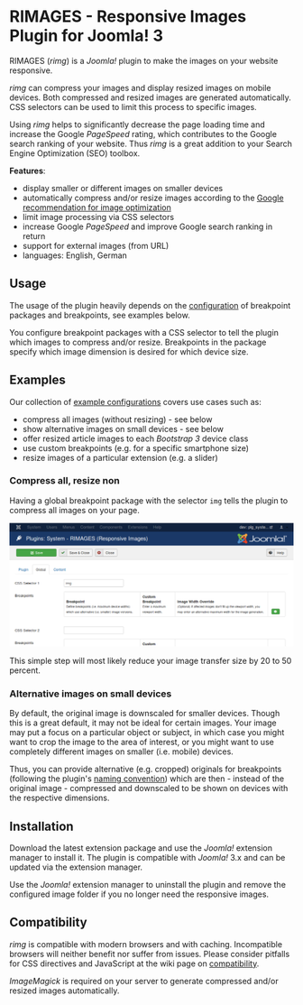# RIMAGES - Responsive Images Plugin for Joomla! 3

RIMAGES (*rimg*) is a *Joomla!* plugin to make the images on your website responsive.

*rimg* can compress your images and display resized images on mobile devices.
Both compressed and resized images are generated automatically.
CSS selectors can be used to limit this process to specific images.

Using *rimg* helps to significantly decrease the page loading time and increase the Google *PageSpeed* rating, which contributes to the Google search ranking of your website.
Thus *rimg* is a great addition to your Search Engine Optimization (SEO) toolbox.

**Features**:

* display smaller or different images on smaller devices
* automatically compress and/or resize images according to the [Google recommendation for image optimization](https://developers.google.com/speed/docs/insights/OptimizeImages)
* limit image processing via CSS selectors
* increase Google *PageSpeed* and improve Google search ranking in return
* support for external images (from URL)
* languages: English, German

## Usage

The usage of the plugin heavily depends on the [configuration](https://github.com/sebschlicht/plg_system_rimages/wiki/Configuration) of breakpoint packages and breakpoints, see examples below.

You configure breakpoint packages with a CSS selector to tell the plugin which images to compress and/or resize.
Breakpoints in the package specify which image dimension is desired for which device size.

## Examples

Our collection of [example configurations](https://github.com/sebschlicht/plg_system_rimages/wiki/examples) covers use cases such as:

* compress all images (without resizing) - see below
* show alternative images on small devices - see below
* offer resized article images to each *Bootstrap 3* device class
* use custom breakpoints (e.g. for a specific smartphone size)
* resize images of a particular extension (e.g. a slider)

### Compress all, resize non

Having a global breakpoint package with the selector `img` tells the plugin to compress all images on your page.

![Global breakpoint package](https://github.com/sebschlicht/plg_system_rimages/blob/master/images/rimages_cfg-ex_global.png)

This simple step will most likely reduce your image transfer size by 20 to 50 percent.

### Alternative images on small devices

By default, the original image is downscaled for smaller devices.
Though this is a great default, it may not be ideal for certain images.
Your image may put a focus on a particular object or subject, in which case you might want to crop the image to the area of interest, or you might want to use completely different images on smaller (i.e. mobile) devices.

Thus, you can provide alternative (e.g. cropped) originals for breakpoints (following the plugin's [naming convention](https://github.com/sebschlicht/plg_system_rimages/wiki/naming-convention)) which are then - instead of the original image - compressed and downscaled to be shown on devices with the respective dimensions.

## Installation

Download the latest extension package and use the *Joomla!* extension manager to install it.
The plugin is compatible with *Joomla!* 3.x and can be updated via the extension manager.

Use the *Joomla!* extension manager to uninstall the plugin and remove the configured image folder if you no longer need the responsive images.

## Compatibility

*rimg* is compatible with modern browsers and with caching.
Incompatible browsers will neither benefit nor suffer from issues.
Please consider pitfalls for CSS directives and JavaScript at the wiki page on [compatibility](https://github.com/sebschlicht/plg_system_rimages/wiki/Compatibility).

*ImageMagick* is required on your server to generate compressed and/or resized images automatically.
